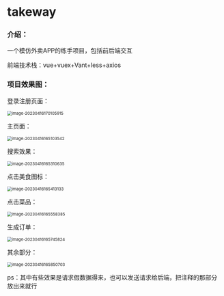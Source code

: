 # takeway
### 介绍：

一个模仿外卖APP的练手项目，包括前后端交互

前端技术栈：vue+vuex+Vant+less+axios





### 项目效果图：

登录注册页面：

<img src="C:\Users\71\AppData\Roaming\Typora\typora-user-images\image-20230416170105915.png" alt="image-20230416170105915" style="zoom:67%;" />

主页面：

<img src="C:\Users\71\AppData\Roaming\Typora\typora-user-images\image-20230416165103542.png" alt="image-20230416165103542" style="zoom:67%;" />

搜索效果：

<img src="C:\Users\71\AppData\Roaming\Typora\typora-user-images\image-20230416165310635.png" alt="image-20230416165310635" style="zoom: 67%;" />

点击美食图标：

<img src="C:\Users\71\AppData\Roaming\Typora\typora-user-images\image-20230416165413133.png" alt="image-20230416165413133" style="zoom:67%;" />

点击菜品：

<img src="C:\Users\71\AppData\Roaming\Typora\typora-user-images\image-20230416165558385.png" alt="image-20230416165558385" style="zoom:67%;" />

生成订单：

<img src="C:\Users\71\AppData\Roaming\Typora\typora-user-images\image-20230416165745824.png" alt="image-20230416165745824" style="zoom:67%;" />

其余部分：

<img src="C:\Users\71\AppData\Roaming\Typora\typora-user-images\image-20230416165850703.png" alt="image-20230416165850703" style="zoom:67%;" />



ps：其中有些效果是请求假数据得来，也可以发送请求给后端，把注释的那部分放出来就行